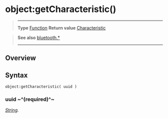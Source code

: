 # object:getCharacteristic()

> --------------------- ------------------------------------------------------------------------------------------
> __Type__              [Function](https://docs.coronalabs.com/api/type/Function.html)
> __Return value__      [Characteristic](/plugin/bluetooth/type/Characteristic/index.md)


> __See also__          [bluetooth.*](/plugin/bluetooth/index.md)
> --------------------- ------------------------------------------------------------------------------------------

## Overview

## Syntax

	object:getCharacteristic( uuid )

### uuid ~^(required)^~
_[String](https://docs.coronalabs.com/api/type/String.html)._